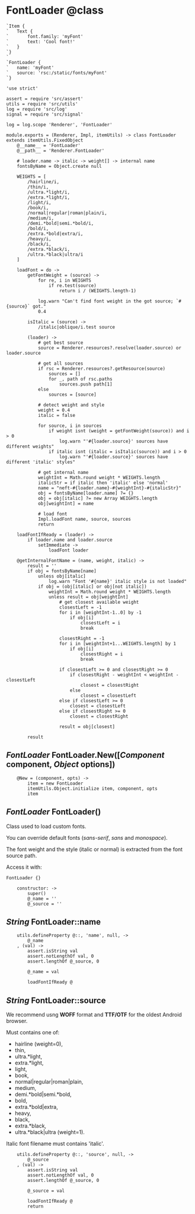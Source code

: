 FontLoader @class
=================

```nml
`Item {
`   Text {
`       font.family: 'myFont'
`       text: 'Cool font!'
`   }
`}
`
`FontLoader {
`   name: 'myFont'
`   source: 'rsc:/static/fonts/myFont'
`}
```

    'use strict'

    assert = require 'src/assert'
    utils = require 'src/utils'
    log = require 'src/log'
    signal = require 'src/signal'

    log = log.scope 'Renderer', 'FontLoader'

    module.exports = (Renderer, Impl, itemUtils) -> class FontLoader extends itemUtils.FixedObject
        @__name__ = 'FontLoader'
        @__path__ = 'Renderer.FontLoader'

        # loader.name -> italic -> weight[] -> internal name
        fontsByName = Object.create null

        WEIGHTS = [
            /hairline/i,
            /thin/i,
            /ultra.*light/i,
            /extra.*light/i,
            /light/i,
            /book/i,
            /normal|regular|roman|plain/i,
            /medium/i,
            /demi.*bold|semi.*bold/i,
            /bold/i,
            /extra.*bold|extra/i,
            /heavy/i,
            /black/i,
            /extra.*black/i,
            /ultra.*black|ultra/i
        ]

        loadFont = do ->
            getFontWeight = (source) ->
                for re, i in WEIGHTS
                    if re.test(source)
                        return i / (WEIGHTS.length-1)

                log.warn "Can't find font weight in the got source; `#{source}` got."
                0.4

            isItalic = (source) ->
                /italic|oblique/i.test source

            (loader) ->
                # get best source
                source = Renderer.resources?.resolve(loader.source) or loader.source

                # get all sources
                if rsc = Renderer.resources?.getResource(source)
                    sources = []
                    for _, path of rsc.paths
                        sources.push path[1]
                else
                    sources = [source]

                # detect weight and style
                weight = 0.4
                italic = false

                for source, i in sources
                    if weight isnt (weight = getFontWeight(source)) and i > 0
                        log.warn "'#{loader.source}' sources have different weights"
                    if italic isnt (italic = isItalic(source)) and i > 0
                        log.warn "'#{loader.source}' sources have different 'italic' styles"

                # get internal name
                weightInt = Math.round weight * WEIGHTS.length
                italicStr = if italic then 'italic' else 'normal'
                name = "neft-#{loader.name}-#{weightInt}-#{italicStr}"
                obj = fontsByName[loader.name] ?= {}
                obj = obj[italic] ?= new Array WEIGHTS.length
                obj[weightInt] = name

                # load font
                Impl.loadFont name, source, sources
                return

        loadFontIfReady = (loader) ->
            if loader.name and loader.source
                setImmediate ->
                    loadFont loader

        @getInternalFontName = (name, weight, italic) ->
            result = ''
            if obj = fontsByName[name]
                unless obj[italic]
                    log.warn "Font '#{name}' italic style is not loaded"
                if obj = (obj[italic] or obj[not italic])
                    weightInt = Math.round weight * WEIGHTS.length
                    unless result = obj[weightInt]
                        # get closest available weight
                        closestLeft = -1
                        for i in [weightInt-1..0] by -1
                            if obj[i]
                                closestLeft = i
                                break

                        closestRight = -1
                        for i in [weightInt+1...WEIGHTS.length] by 1
                            if obj[i]
                                closestRight = i
                                break

                        if closestLeft >= 0 and closestRight >= 0
                            if closestRight - weightInt < weightInt - closestLeft
                                closest = closestRight
                            else
                                closest = closestLeft
                        else if closestLeft >= 0
                            closest = closestLeft
                        else if closestRight >= 0
                            closest = closestRight

                        result = obj[closest]

            result

*FontLoader* FontLoader.New([*Component* component, *Object* options])
----------------------------------------------------------------------

        @New = (component, opts) ->
            item = new FontLoader
            itemUtils.Object.initialize item, component, opts
            item

*FontLoader* FontLoader()
-------------------------

Class used to load custom fonts.

You can override default fonts (*sans-serif*, *sans* and *monospace*).

The font weight and the style (italic or normal) is extracted from the font source path.

Access it with:
```nml
FontLoader {}
```

        constructor: ->
            super()
            @_name = ''
            @_source = ''

*String* FontLoader::name
-------------------------

        utils.defineProperty @::, 'name', null, ->
            @_name
        , (val) ->
            assert.isString val
            assert.notLengthOf val, 0
            assert.lengthOf @_source, 0

            @_name = val

            loadFontIfReady @

*String* FontLoader::source
---------------------------

We recommend usng **WOFF** format and **TTF/OTF** for the oldest Android browser.

Must contains one of:
 - hairline (weight=0),
 - thin,
 - ultra.*light,
 - extra.*light,
 - light,
 - book,
 - normal|regular|roman|plain,
 - medium,
 - demi.*bold|semi.*bold,
 - bold,
 - extra.*bold|extra,
 - heavy,
 - black,
 - extra.*black,
 - ultra.*black|ultra (weight=1).

Italic font filename must contains 'italic'.

        utils.defineProperty @::, 'source', null, ->
            @_source
        , (val) ->
            assert.isString val
            assert.notLengthOf val, 0
            assert.lengthOf @_source, 0

            @_source = val

            loadFontIfReady @
            return
